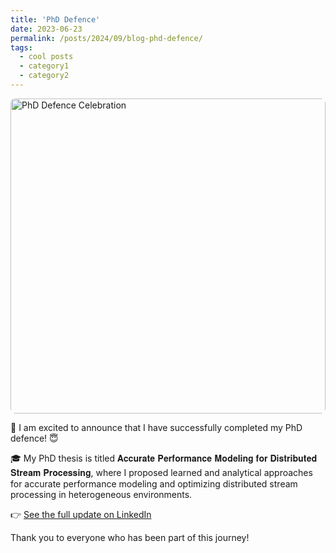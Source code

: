 ```yaml
---
title: 'PhD Defence'
date: 2023-06-23
permalink: /posts/2024/09/blog-phd-defence/
tags:
  - cool posts
  - category1
  - category2
---
```


<p>
  <img src="/assets/images/phd-defence.png" alt="PhD Defence Celebration" width="504" style="border-radius: 8px;" />
</p>

🌟 I am excited to announce that I have successfully completed my PhD defence! 😇

🎓 My PhD thesis is titled 𝐀𝐜𝐜𝐮𝐫𝐚𝐭𝐞 𝐏𝐞𝐫𝐟𝐨𝐫𝐦𝐚𝐧𝐜𝐞 𝐌𝐨𝐝𝐞𝐥𝐢𝐧𝐠 𝐟𝐨𝐫 𝐃𝐢𝐬𝐭𝐫𝐢𝐛𝐮𝐭𝐞𝐝 𝐒𝐭𝐫𝐞𝐚𝐦 𝐏𝐫𝐨𝐜𝐞𝐬𝐬𝐢𝐧𝐠, where I proposed learned and analytical approaches for accurate performance modeling and optimizing distributed stream processing in heterogeneous environments.

👉 [See the full update on LinkedIn](https://www.linkedin.com/posts/pratyushagnihotri_i-am-excited-to-announce-that-i-have-successfully-activity-7242088798774308864-qEcm?utm_source=share&utm_medium=member_desktop&rcm=ACoAAAJPxx4BsG_t_IY9Z1EjS-M-nALwbBljx6c)

Thank you to everyone who has been part of this journey!